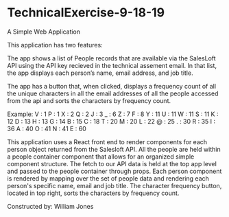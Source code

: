 # TechnicalExercise-9-18-19

A Simple Web Application

This application has two features:

The app shows a list of People records that are available via the SalesLoft API using the API key recieved in the technical assement email. In that list, the app displays each person’s name, email address, and job title.

The app has a button that, when clicked, displays a frequency count of all the unique characters in all the email addresses of all the people accessed from the api and sorts the characters by frequency count.

Example: V : 1 P : 1 X : 2 Q : 2 J : 3 _ : 6 Z : 7 F : 8 Y : 11 U : 11 W : 11 S : 11 K : 12 D : 13 H : 13 G : 14 B : 15 C : 18 T : 20 M : 20 L : 22 @ : 25 . : 30 R : 35 I : 36 A : 40 O : 41 N : 41 E : 60

This application uses a React front end to render components for each person object returned from the Salesloft API. All the people are held within a people container component that allows for an organized simple component structure. The fetch to our API data is held at the top app level and passed to the people container through props. Each person component is rendered by mapping over the set of people data and rendering each person's specific name, email and job title. The character frequency button, located in top right, sorts the characters by frequency count.

Constructed by: William Jones
